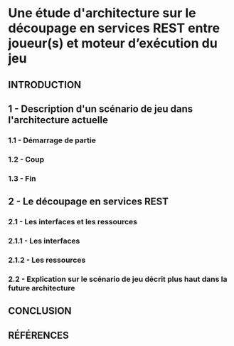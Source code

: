 # Une étude d'architecture sur le découpage en services REST entre joueur(s) et moteur d’exécution du jeu

## INTRODUCTION

## 1 - Description d'un scénario de jeu dans l'architecture actuelle

### 1.1 - Démarrage de partie

### 1.2 - Coup

### 1.3 - Fin

## 2 - Le découpage en services REST

### 2.1 - Les interfaces et les ressources

### 2.1.1 - Les interfaces

### 2.1.2 - Les ressources

### 2.2 - Explication sur le scénario de jeu décrit plus haut dans la future architecture

## CONCLUSION

## RÉFÉRENCES
